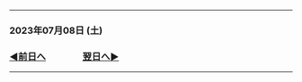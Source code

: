 
---
### 2023年07月08日 (土)

### [◀️前日へ](https://github.com/yuasys/chatty-journal/blob/main/2023/07/2023-07-07.md)&emsp;&emsp;&emsp;&emsp;[翌日へ▶️](https://github.com/yuasys/chatty-journal/blob/main/2023/07/2023-07-09.md)
---


